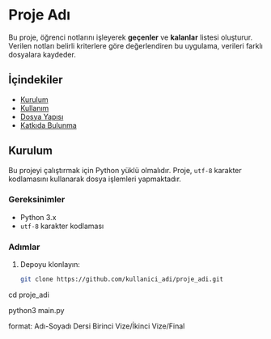 # Proje Adı

Bu proje, öğrenci notlarını işleyerek **geçenler** ve **kalanlar** listesi oluşturur. 
Verilen notları belirli kriterlere göre değerlendiren bu uygulama, verileri farklı dosyalara kaydeder.

## İçindekiler

- [Kurulum](#kurulum)
- [Kullanım](#kullanım)
- [Dosya Yapısı](#dosya-yapısı)
- [Katkıda Bulunma](#katkıda-bulunma)

## Kurulum

Bu projeyi çalıştırmak için Python yüklü olmalıdır. Proje, `utf-8` karakter kodlamasını kullanarak dosya işlemleri yapmaktadır.

### Gereksinimler

- Python 3.x
- `utf-8` karakter kodlaması

### Adımlar

1. Depoyu klonlayın:
   ```bash
   git clone https://github.com/kullanici_adi/proje_adi.git

cd proje_adi


python3 main.py


format: 
Adı-Soyadı Dersi Birinci Vize/İkinci Vize/Final
